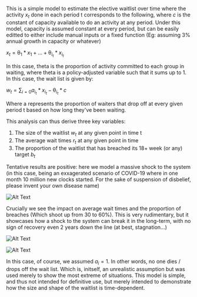 This is a simple model to estimate the elective waitlist over time where the activity $x_t$ done in each period t corresponds to the following, where $c$ is the constant of capacity available to do an activity at any period. Under this model, capacity is assumed constant at every period, but can be easily editted to either include manual inputs or a fixed function (Eg: assuming 3% annual growth in capacity or whatever)

$x_t = \uptheta_1* x_1 + ... + \uptheta_{i_t} * x_{i_t}$ 

In this case, theta is the proportion of activity committed to each group in waiting, where theta is a policy-adjusted variable such that it sums up to 1. In this case, the wait list is given by: 

$w_t = \sum_{i=0} a_{i_t}*x_{i_t} - \uptheta_{i_t} *c$

Where a represents the proportion of waiters that drop off at every given period t based on how long they've been waiting.

This analysis can thus derive three key variables:

1. The size of the waitlist $w_t$ at any given point in time t
2. The average wait times $r_t$ at any given point in time
3. The proportion of the waitlist that has breached its 18+ week (or any) target $b_t$

Tentative results are positive: here we model a massive shock to the system (in this case, being an exxagerated scenario of COVID-19 where in one month 10 million new clocks started. For the sake of suspension of disbelief, please invent your own disease name)

![Alt Text](https://github.com/zeyadissa/WaitlistModel/blob/main/res/animation.gif)

Crucially we see the impact on average wait times and the proportion of breaches (Which shoot up from 30 to 60%). This is very rudimentary, but it showcases how a shock to the system can break it in the long-term, with no sign of recovery even 2 years down the line (at best, stagnation...)

![Alt Text](https://github.com/zeyadissa/WaitlistModel/blob/main/res/prop_breach.png)

![Alt Text](https://github.com/zeyadissa/WaitlistModel/blob/main/res/wait_times.png)

In this case, of course, we assumed $a_i = 1$. In other words, no one dies / drops off the wait list. Which is, initself, an unrealistic assumption but was used merely to show the most extreme of situations. This model is simple, and thus not intended for definitive use, but merely intended to demonstrate how the size and shape of the waitlist is time-dependent.
